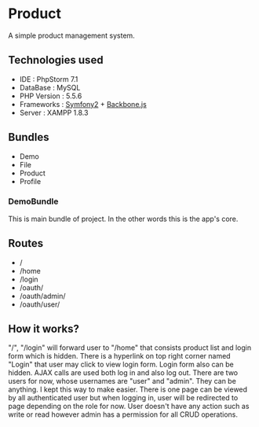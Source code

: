 # Product #

A simple product management system.

## Technologies used ##

* IDE         : PhpStorm 7.1
* DataBase    : MySQL
* PHP Version : 5.5.6
* Frameworks  : [Symfony2](http://symfony.com/) + [Backbone.js](http://backbonejs.org/)
* Server      : XAMPP 1.8.3

## Bundles ##

- Demo
- File
- Product
- Profile

### DemoBundle ###

This is main bundle of project. In the other words this is the app's core.

## Routes ##

- /
- /home
- /login
- /oauth/
- /oauth/admin/
- /oauth/user/

## How it works? ##

"/", "/login" will forward user to "/home" that consists product list and login form which is hidden.
There is a hyperlink on top right corner named "Login" that user may click to view login form.
Login form also can be hidden. AJAX calls are used both log in and also log out.
There are two users for now, whose usernames are "user" and "admin". They can be anything. I kept this way to make easier.
There is one page can be viewed by all authenticated user but when logging in, user will be redirected to page depending on the role for now.
User doesn't have any action such as write or read however admin has a permission for all CRUD operations.